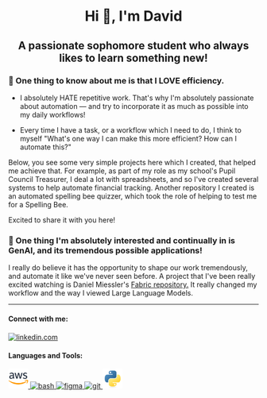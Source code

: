 <h1 align="center">Hi 👋, I'm David</h1>
<h2 align="center">A passionate sophomore student who always likes to learn something new!</h3>


### 🔭 One thing to know about me is that I LOVE efficiency.

- I absolutely HATE repetitive work. That's why I'm absolutely passionate about automation — and try to incorporate it as much as possible into my daily workflows!

- Every time I have a task, or a workflow which I need to do, I think to myself "What's one way I can make this more efficient? How can I automate this?"

Below, you see some very simple projects here which I created, that helped me achieve that. For example, as part of my role as my school's Pupil Council Treasurer, I deal a lot with spreadsheets, and so I've created several systems to help automate financial tracking. Another repository I created is an automated spelling bee quizzer, which took the role of helping to test me for a Spelling Bee. 

Excited to share it with you here!


### 🌱 One thing I'm absolutely interested and continually in is GenAI, and its tremendous possible applications! 

I really do believe it has the opportunity to shape our work tremendously, and automate it like we've never seen before. A project that I've been really excited watching is Daniel Miessler's <a href="https://github.com/danielmiessler/fabric">Fabric repository.</a> It really changed my workflow and the way I viewed Large Language Models.



________________________________________________________________________________________________________________________________________________________________________________________________________________________________

<h4 align="left">Connect with me:</h3>
<p align="left">
<a href="https://www.linkedin.com/in/hans-david-viloria-8a975a261/" target="blank"><img align="center" src="https://raw.githubusercontent.com/rahuldkjain/github-profile-readme-generator/master/src/images/icons/Social/linked-in-alt.svg" alt="linkedin.com" height="30" width="40" /></a>
</p>


<h4 align="left">Languages and Tools:</h3>
<p align="left"> <a href="https://aws.amazon.com" target="_blank" rel="noreferrer"> <img src="https://raw.githubusercontent.com/devicons/devicon/master/icons/amazonwebservices/amazonwebservices-original-wordmark.svg" alt="aws" width="40" height="40"/> </a> <a href="https://www.gnu.org/software/bash/" target="_blank" rel="noreferrer"> <img src="https://www.vectorlogo.zone/logos/gnu_bash/gnu_bash-icon.svg" alt="bash" width="40" height="40"/> </a> <a href="https://www.figma.com/" target="_blank" rel="noreferrer"> <img src="https://www.vectorlogo.zone/logos/figma/figma-icon.svg" alt="figma" width="40" height="40"/> </a> <a href="https://git-scm.com/" target="_blank" rel="noreferrer"> <img src="https://www.vectorlogo.zone/logos/git-scm/git-scm-icon.svg" alt="git" width="40" height="40"/> </a> <a href="https://www.python.org" target="_blank" rel="noreferrer"> <img src="https://raw.githubusercontent.com/devicons/devicon/master/icons/python/python-original.svg" alt="python" width="40" height="40"/> </a> </p>

<!--
**hdavidviloria/hdavidviloria** is a ✨ _special_ ✨ repository because its `README.md` (this file) appears on your GitHub profile.

Here are some ideas to get you started:

- 🔭 I’m currently working on ...
- 🌱 I’m currently learning ...
- 👯 I’m looking to collaborate on ...
- 🤔 I’m looking for help with ...
- 💬 Ask me about ...
- 📫 How to reach me: ...
- 😄 Pronouns: ...
- ⚡ Fun fact: ...
-->
